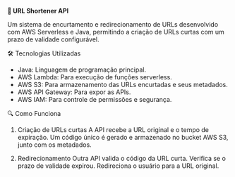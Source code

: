  **🚀 URL Shortener API**
 
 
 Um sistema de encurtamento e redirecionamento de URLs desenvolvido com AWS Serverless e Java, permitindo a criação de URLs curtas com um prazo de validade configurável. 

🛠️ Tecnologias Utilizadas
- Java: Linguagem de programação principal.
- AWS Lambda: Para execução de funções serverless.
- AWS S3: Para armazenamento das URLs encurtadas e seus metadados.
- AWS API Gateway: Para expor as APIs.
- AWS IAM: Para controle de permissões e segurança.
  
🔍 Como Funciona
1. Criação de URLs curtas
A API recebe a URL original e o tempo de expiração.
Um código único é gerado e armazenado no bucket AWS S3, junto com os metadados.

3. Redirecionamento
Outra API valida o código da URL curta.
Verifica se o prazo de validade expirou.
Redireciona o usuário para a URL original.
